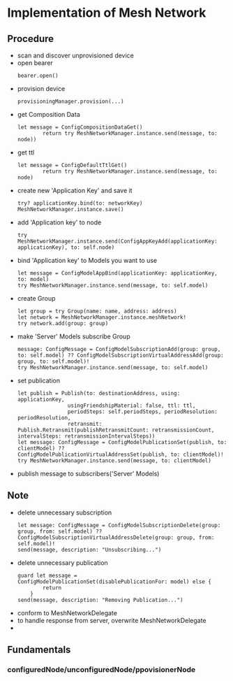 # Implementation of Mesh Network  

## Procedure  
- scan and discover unprovisioned device  
- open bearer  
    ```
    bearer.open()
    ```
- provision device  
    ```
    provisioningManager.provision(...)
    ```
- get Composition Data
    ```
    let message = ConfigCompositionDataGet()
            return try MeshNetworkManager.instance.send(message, to: node))
    ```
- get ttl
    ```
    let message = ConfigDefaultTtlGet()
            return try MeshNetworkManager.instance.send(message, to: node)
    ```
- create new 'Application Key' and save it 
    ```
    try? applicationKey.bind(to: networkKey)
    MeshNetworkManager.instance.save()
    ```
- add 'Application key' to node  
    ```
    try MeshNetworkManager.instance.send(ConfigAppKeyAdd(applicationKey: applicationKey), to: self.node)
    ```
- bind 'Application key' to Models you want to use  
    ```
    let message = ConfigModelAppBind(applicationKey: applicationKey, to: model)
    try MeshNetworkManager.instance.send(message, to: self.model)
    ```
- create Group
    ```
    let group = try Group(name: name, address: address)
    let network = MeshNetworkManager.instance.meshNetwork!
    try network.add(group: group)
    ```
- make 'Server' Models subscribe Group 
    ```
    message: ConfigMessage = ConfigModelSubscriptionAdd(group: group, to: self.model) ?? ConfigModelSubscriptionVirtualAddressAdd(group: group, to: self.model)!
    try MeshNetworkManager.instance.send(message, to: self.model)
    ```  
- set publication
    ```
    let publish = Publish(to: destinationAddress, using: applicationKey,
                    usingFriendshipMaterial: false, ttl: ttl,
                    periodSteps: self.periodSteps, periodResolution: periodResolution,
                    retransmit: Publish.Retransmit(publishRetransmitCount: retransmissionCount, intervalSteps: retransmissionIntervalSteps))
    let message: ConfigMessage = ConfigModelPublicationSet(publish, to: clientModel) ??
    ConfigModelPublicationVirtualAddressSet(publish, to: clientModel)!
    try MeshNetworkManager.instance.send(message, to: clientModel)
    ```
- publish message to subscribers('Server' Models)

## Note
- delete unnecessary subscription
    ```
    let message: ConfigMessage = ConfigModelSubscriptionDelete(group: group, from: self.model) ?? ConfigModelSubscriptionVirtualAddressDelete(group: group, from: self.model)!
    send(message, description: "Unsubscribing...")
    ```
- delete unnecessary publication
    ```
    guard let message = ConfigModelPublicationSet(disablePublicationFor: model) else {
            return
        }
    send(message, description: "Removing Publication...")
    ```
- conform to MeshNetworkDelegate
- to handle response from server, overwrite MeshNetworkDelegate
- 

## Fundamentals  
### configuredNode/unconfiguredNode/ppovisionerNode  

